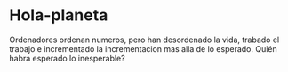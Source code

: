 # Hola-planeta
Ordenadores ordenan numeros, pero han desordenado la vida, trabado el trabajo e incrementado la incrementacion mas alla de lo esperado. Quién habra esperado lo inesperable?
